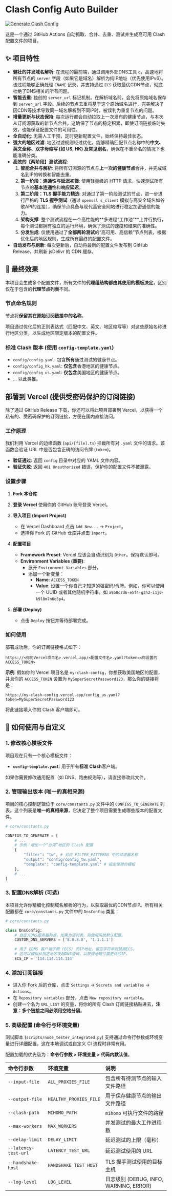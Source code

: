 # Clash Config Auto Builder

[![Generate Clash Config](https://github.com/busymilk/clash_config_auto_build/actions/workflows/clash-config.yml/badge.svg)](https://github.com/busymilk/clash_config_auto_build/actions/workflows/clash-config.yml)

这是一个通过 GitHub Actions 自动抓取、合并、去重、测试并生成高可用 Clash 配置文件的项目。

## ✨ 项目特性

- **健壮的并发域名解析**: 在流程的最前端，通过调用外部DNS工具 `q`，高速地将所有节点的 `server` 字段（如果它是域名）解析为纯IP地址（优先使用IPv6）。该过程能够正确处理 `CNAME` 记录，并支持通过 `ECS` 获取最优CDN节点，彻底杜绝了DNS相关的所有问题。
- **智能去重**: 独创的 `server_url` 标记机制。在解析域名前，会先将原始域名保存到 `server_url` 字段。后续的节点去重将基于这个原始域名进行，完美解决了因CDN等技术导致同一域名解析到不同IP时，被误判为重复节点的问题。
- **增量更新与状态保持**: 每次运行都会自动拉取上一次发布的健康节点，与本次从订阅源获取的新节点合并。这确保了节点的稳定积累，即使订阅链接临时失效，也能保证配置文件的可用性。
- **全自动化**: 无需人工干预，定时更新配置文件，始终保持最佳状态。
- **强大的地区过滤**: 地区过滤规则经过优化，能够精确匹配节点名称中的**中文、英文全称、双字母缩写 (如 US, HK) 及常见别名**，确保在不重命名的情况下也能准确分类。
- **高效的【两阶段】测试流程**: 
    1.  **智能合并与解析**: 将所有订阅源的节点与**上一次的健康节点**合并，并完成域名到IP的转换和智能去重。
    2.  **第一阶段：连通性与延迟初筛**: 使用轻量级的 HTTP 请求，快速测试所有节点的**基本连通性**和**响应延迟**。
    3.  **第二阶段：TLS 握手能力精选**: 对通过了第一阶段测试的节点，进一步进行严格的 **TLS 握手测试**（通过 `openssl s_client` 模拟与高安全域名如谷歌API的连接），确保节点具备与现代高安全网站进行稳定加密通信的能力。
    4.  **架构支撑**: 整个测试流程在一个高性能的**多进程“工作池”**上并行执行，每个测试都拥有独立的运行环境，确保了测试的速度和结果的准确性。
    5.  **分发生成**: 仅使用通过了**全部两轮测试**的“高可用、高信赖”节点列表，根据优化后的地区规则，生成所有最终的配置文件。
- **自动发布与刷新**: 每次更新后，自动将最新的配置文件发布到 GitHub Release，并刷新 jsDelivr 的 CDN 缓存。

## 🚀 最终效果

本项目会生成多个配置文件，所有文件的**代理组结构都由其使用的模板决定**，区别仅在于包含的**代理节点列表**不同。

### 节点命名规则

节点将**保留其在原始订阅链接中的名称**。

项目通过优化后的正则表达式（匹配中文、英文、地区缩写等）对这些原始名称进行地区分类，以生成地区限定版本的配置文件。

### 标准 Clash 版本 (使用 `config-template.yaml`)
- `config/config.yaml`: 包含**所有**通过测试的健康节点。
- `config/config_hk.yaml`: **仅包含**香港地区的健康节点。
- `config/config_us.yaml`: **仅包含**美国地区的健康节点。
- ... 以此类推。

## 部署到 Vercel (提供受密码保护的订阅链接)

除了通过 GitHub Release 下载，你还可以将此项目部署到 Vercel，以获得一个私有的、受密码保护的订阅链接，方便在国内直接访问。

### 工作原理

我们利用 Vercel 的边缘函数 (`api/[file].ts`) 拦截所有对 `.yaml` 文件的请求。该函数会验证 URL 中是否包含正确的访问令牌 (`token`)。

- **验证通过**: 返回 `config` 目录中对应的 YAML 文件内容。
- **验证失败**: 返回 `401 Unauthorized` 错误，保护你的配置文件不被泄露。

### 设置步骤

1.  **Fork 本仓库**

2.  **登录 Vercel**
    使用你的 GitHub 账号登录 Vercel。

3.  **导入项目 (Import Project)**
    - 在 Vercel Dashboard 点击 `Add New...` -> `Project`。
    - 选择你 Fork 的 GitHub 仓库并点击 `Import`。

4.  **配置项目**
    - **Framework Preset**: Vercel 应该会自动识别为 `Other`。保持默认即可。
    - **Environment Variables (重要)**: 
        - 展开 `Environment Variables` 部分。
        - 添加一个新变量：
            - **Name**: `ACCESS_TOKEN`
            - **Value**: 设置一个你自己才知道的强密码/令牌。例如，你可以使用一个 UUID 或者其他随机字符串，如 `a9b8c7d6-e5f4-g3h2-i1j0-k9l8m7n6o5p4`。

5.  **部署 (Deploy)**
    - 点击 `Deploy` 按钮并等待部署完成。

### 如何使用

部署成功后，你的订阅链接格式如下：

```
https://<你的Vercel项目名>.vercel.app/<配置文件名>.yaml?token=<你设置的ACCESS_TOKEN>
```

**示例**:
假如你的 Vercel 项目名是 `my-clash-config`，你想获取美国地区的配置，并且你的 `ACCESS_TOKEN` 设置为 `MySuperSecretPassword123`，那么你的链接将是：

```
https://my-clash-config.vercel.app/config_us.yaml?token=MySuperSecretPassword123
```

将此链接填入你的 Clash 客户端即可。

## 🔧 如何使用与自定义

### 1. 修改核心模板文件

项目现在只有一个核心模板文件：

- **`config-template.yaml`**: 用于所有**标准 Clash**客户端。

如果你需要修改通用配置（如 DNS、路由规则等），请直接修改此文件。

### 2. 管理输出版本 (唯一的真相来源)

项目的核心控制逻辑位于 `core/constants.py` 文件中的 `CONFIGS_TO_GENERATE` 列表。这个列表是**唯一的真相来源**，它决定了整个项目需要生成哪些版本的配置文件。

```python
# core/constants.py

CONFIGS_TO_GENERATE = [
    # ...
    # 示例：增加一个“台湾”地区的 Clash 配置
    {
        "filter": "tw", # 对应 FILTER_PATTERNS 中的过滤器名称
        "output": "config/config_tw.yaml",
        "template": "config-template.yaml" # 指定使用的模板
    },
    # ...
]
```

### 3. 配置DNS解析 (可选)

本项目允许你精细化控制域名解析的行为，以获取最优的CDN节点IP。所有相关配置都在 `core/constants.py` 文件中的 `DnsConfig` 类里：

```python
# core/constants.py

class DnsConfig:
    # 自定义DNS服务器列表。如果为空列表，则使用系统默认配置。
    CUSTOM_DNS_SERVERS = ['8.8.8.8', '1.1.1.1']

    # 用于 EDNS 客户端子网 (ECS) 的IP地址。留空字符串则禁用ECS。
    # 这可以模拟从指定地区发起DNS查询，以获得地理位置更优的IP。
    ECS_IP = '114.114.114.114'
```

### 4. 添加订阅链接

- 进入你 Fork 后的仓库，点击 `Settings` -> `Secrets and variables` -> `Actions`。
- 在 `Repository variables` 部分，点击 `New repository variable`。
- 创建一个名为 `URL_LIST` 的变量，将你的所有 Clash 订阅链接粘贴进去，**注意：多个链接之间必须用空格分隔**。

### 5. 高级配置 (命令行与环境变量)

测试脚本 (`scripts/node_tester_integrated.py`) 支持通过命令行参数或环境变量进行详细配置，这在本地调试或自定义 CI 流程时非常有用。

配置加载的优先级为：**命令行参数 > 环境变量 > 代码内默认值**。

| 命令行参数 | 环境变量 | 说明 |
| :--- | :--- | :--- |
| `--input-file` | `ALL_PROXIES_FILE` | 包含所有待测节点的输入文件路径 |
| `--output-file` | `HEALTHY_PROXIES_FILE` | 用于保存健康节点的输出文件路径 |
| `--clash-path` | `MIHOMO_PATH` | `mihomo` 可执行文件的路径 |
| `--max-workers` | `MAX_WORKERS` | 并发测试的最大工作进程数 |
| `--delay-limit` | `DELAY_LIMIT` | 延迟测试的上限（毫秒） |
| `--latency-test-url` | `LATENCY_TEST_URL` | 延迟测试使用的 URL |
| `--handshake-host` | `HANDSHAKE_TEST_HOST`| TLS 握手测试使用的目标主机 |
| `--log-level` | `LOG_LEVEL` | 日志级别 (DEBUG, INFO, WARNING, ERROR) |